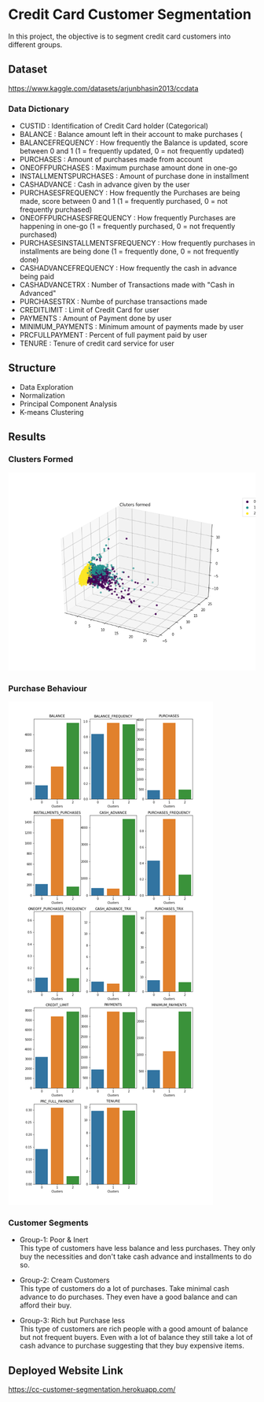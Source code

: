 # Credit Card Customer Segmentation

In this project, the objective is to segment credit card customers into different groups.

## Dataset
https://www.kaggle.com/datasets/arjunbhasin2013/ccdata

###  Data Dictionary
* CUSTID : Identification of Credit Card holder (Categorical)
* BALANCE : Balance amount left in their account to make purchases (
* BALANCEFREQUENCY : How frequently the Balance is updated, score between 0 and 1 (1 = frequently updated, 0 = not frequently updated)
* PURCHASES : Amount of purchases made from account
* ONEOFFPURCHASES : Maximum purchase amount done in one-go
* INSTALLMENTSPURCHASES : Amount of purchase done in installment
* CASHADVANCE : Cash in advance given by the user
* PURCHASESFREQUENCY : How frequently the Purchases are being made, score between 0 and 1 (1 = frequently purchased, 0 = not frequently purchased)
* ONEOFFPURCHASESFREQUENCY : How frequently Purchases are happening in one-go (1 = frequently purchased, 0 = not frequently purchased)
* PURCHASESINSTALLMENTSFREQUENCY : How frequently purchases in installments are being done (1 = frequently done, 0 = not frequently done)
* CASHADVANCEFREQUENCY : How frequently the cash in advance being paid
* CASHADVANCETRX : Number of Transactions made with "Cash in Advanced"
* PURCHASESTRX : Numbe of purchase transactions made
* CREDITLIMIT : Limit of Credit Card for user
* PAYMENTS : Amount of Payment done by user
* MINIMUM_PAYMENTS : Minimum amount of payments made by user
* PRCFULLPAYMENT : Percent of full payment paid by user
* TENURE : Tenure of credit card service for user

## Structure
* Data Exploration
* Normalization
* Principal Component Analysis 
* K-means Clustering

## Results

### Clusters Formed
![Clusters](clusters.png)

### Purchase Behaviour
![Purchase Behaviour](PurchaseBehaviour.png)

### Customer Segments

* Group-1: Poor & Inert  
  This type of customers have less balance and less purchases. They only buy the necessities and don't take cash advance and installments to do so.

* Group-2: Cream Customers  
  This type of customers do a lot of purchases. Take minimal cash advance to do purchases. They even have a good balance and can afford their buy.
  
* Group-3: Rich but Purchase less  
This type of customers are rich people with a good amount of balance but not frequent buyers. Even with a lot of balance they still take a lot of cash advance to purchase suggesting that they buy expensive items.

## Deployed Website Link
https://cc-customer-segmentation.herokuapp.com/


